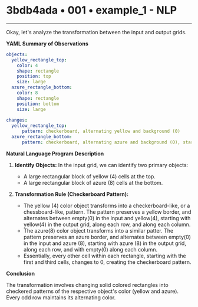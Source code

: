 # 3bdb4ada • 001 • example_1 - NLP

---
Okay, let's analyze the transformation between the input and output grids.

**YAML Summary of Observations**

```yaml
objects:
  yellow_rectangle_top:
    color: 4
    shape: rectangle
    position: top
    size: large
  azure_rectangle_bottom:
    color: 8
    shape: rectangle
    position: bottom
    size: large
    
changes:
  yellow_rectangle_top:
      pattern: checkerboard, alternating yellow and background (0)
  azure_rectangle_bottom:
      pattern: checkerboard, alternating azure and background (0), starting one position right.

```

**Natural Language Program Description**

1.  **Identify Objects:** In the input grid, we can identify two primary objects:
    *   A large rectangular block of yellow (4) cells at the top.
    *   A large rectangular block of azure (8) cells at the bottom.

2.  **Transformation Rule (Checkerboard Pattern):**
     - The yellow (4) color object transforms into a checkerboard-like, or a chessboard-like, pattern. The pattern
       preserves a yellow border, and alternates between empty(0) in the input and yellow(4), starting with yellow(4) in the
       output grid, along each row, and along each column.
    - The azure(8) color object transforms into a similar patter. The pattern
       preserves an azure border, and alternates between empty(0) in the input and azure (8), starting with azure (8) in the
       output grid, along each row, and with empty(0) along each column.

    *   Essentially, every other cell within each rectangle, starting with the first and third cells, changes to 0, creating
        the checkerboard pattern.

**Conclusion**

The transformation involves changing solid colored rectangles into checkered patterns of the respective object's color (yellow and azure). Every odd row maintains its alternating color.

